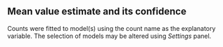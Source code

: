 ## Mean value estimate and its confidence

Counts were fitted to model(s) using the count name as the explanatory variable. The selection of models may be altered using *Settings* panel. 
